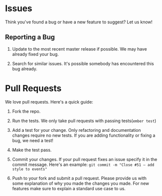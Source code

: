 # Issues

Think you've found a bug or have a new feature to suggest? Let us know!

## Reporting a Bug
1. Update to the most recent master release if possible. We may have already
fixed your bug.

2. Search for similar issues. It's possible somebody has encountered
this bug already.

# Pull Requests

We love pull requests. Here's a quick guide:

1. Fork the repo.

2. Run the tests. We only take pull requests with passing tests(`ember test`)

3. Add a test for your change. Only refactoring and documentation changes
require no new tests. If you are adding functionality or fixing a bug, we need
a test!

4. Make the test pass.

5. Commit your changes. If your pull request fixes an issue specify it in the commit message.
Here's an example: `git commit -m "Close #51 – add style to events"`

6. Push to your fork and submit a pull request. Please provide us with some
explanation of why you made the changes you made. For new features make sure to
explain a standard use case to us.
